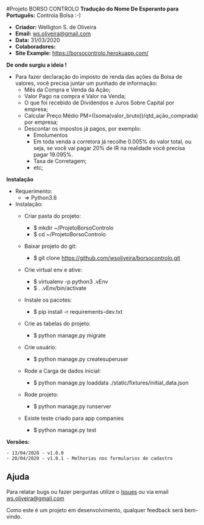 #Projeto BORSO CONTROLO
**Tradução do Nome De Esperanto para Português:** Controla Bolsa :-)
-   **Criador:** Welligton S. de Oliveira
-   **Email:** ws.oliveira@gmail.com
-   **Data:** 31/03/2020
-   **Colaboradores:**
-   **Site Example:** https://borsocontrolo.herokuapp.com/

**De onde surgiu a ideia !**
- Para fazer declaração do imposto de renda das ações da Bolsa de valores, você precisa juntar um punhado 
de informação:
    -   Mês da Compra e Venda da Ação;
    -   Valor Pago na compra e Valor na Venda;
    -   O que foi recebido de Dividendos e Juros Sobre Capital por empresa;
    -   Calcular Preço Médio PM=((soma(valor_bruto))/qtd_ação_comprada) por empresa;
    -   Descontar os impostos já pagos, por exemplo:
        -   Emolumentos
        -   Em toda venda a corretora já recolhe 0.005% do valor total, ou seja, se você vai pagar 20% de IR na
         realidade você precisa pagar 19.095%.
        - Taxa de Corretagem;
        - etc;

**Instalação**
-   Requerimento:
    - => Python3.6
-   Instalação:
    - Criar pasta do projeto:
        -   $ mkdir ~/ProjetoBorsoControlo
        -   $ cd ~/ProjetoBorsoControlo
    - Baixar projeto do git:
        -   $ git clone https://github.com/wsoliveira/borsocontrolo.git
    - Crie virtual env e ative:
        -   $ virtualenv -p python3 .vEnv
        -   $ . .vEnv/bin/activate
        
    - Instale os pacotes:
        -   $ pip install -r requirements-dev.txt
       
    - Crie as tabelas do projeto:
        -   $ python manage.py migrate

    - Crie usuário:
        -   $ python manage.py createsuperuser
        
    - Rode a Carga de dados inicial:
        -   $ python manage.py loaddata ./static/fixtures/initial_data.json

    - Rode projeto:        
        -   $ python manage.py runserver
        
    - Existe teste criado para app companies
        - $ python manage.py test        

**Versões:**

    - 13/04/2020 - v1.0.0
    - 20/04/2020 - v1.0.1 - Melhorias nos formularios de cadastro
    
## Ajuda

Para relatar bugs ou fazer perguntas utilize o [Issues](https://github.com/wsoliveira/borsocontrolo/issues) ou via email ws.oliveira@gmail.com

Como este é um projeto em desenvolvimento, qualquer feedback será bem-vindo.    